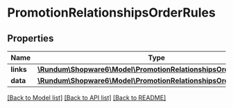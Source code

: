 # PromotionRelationshipsOrderRules

## Properties
Name | Type | Description | Notes
------------ | ------------- | ------------- | -------------
**links** | [**\Rundum\Shopware6\Model\PromotionRelationshipsOrderRulesLinks**](PromotionRelationshipsOrderRulesLinks.md) |  | [optional] 
**data** | [**\Rundum\Shopware6\Model\PromotionRelationshipsOrderRulesData[]**](PromotionRelationshipsOrderRulesData.md) |  | [optional] 

[[Back to Model list]](../../README.md#documentation-for-models) [[Back to API list]](../../README.md#documentation-for-api-endpoints) [[Back to README]](../../README.md)

